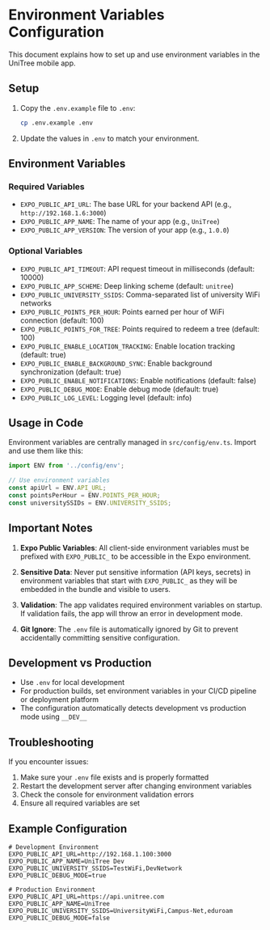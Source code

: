 # Environment Variables Configuration

This document explains how to set up and use environment variables in the UniTree mobile app.

## Setup

1. Copy the `.env.example` file to `.env`:
   ```bash
   cp .env.example .env
   ```

2. Update the values in `.env` to match your environment.

## Environment Variables

### Required Variables

- `EXPO_PUBLIC_API_URL`: The base URL for your backend API (e.g., `http://192.168.1.6:3000`)
- `EXPO_PUBLIC_APP_NAME`: The name of your app (e.g., `UniTree`)
- `EXPO_PUBLIC_APP_VERSION`: The version of your app (e.g., `1.0.0`)

### Optional Variables

- `EXPO_PUBLIC_API_TIMEOUT`: API request timeout in milliseconds (default: 10000)
- `EXPO_PUBLIC_APP_SCHEME`: Deep linking scheme (default: `unitree`)
- `EXPO_PUBLIC_UNIVERSITY_SSIDS`: Comma-separated list of university WiFi networks
- `EXPO_PUBLIC_POINTS_PER_HOUR`: Points earned per hour of WiFi connection (default: 100)
- `EXPO_PUBLIC_POINTS_FOR_TREE`: Points required to redeem a tree (default: 100)
- `EXPO_PUBLIC_ENABLE_LOCATION_TRACKING`: Enable location tracking (default: true)
- `EXPO_PUBLIC_ENABLE_BACKGROUND_SYNC`: Enable background synchronization (default: true)
- `EXPO_PUBLIC_ENABLE_NOTIFICATIONS`: Enable notifications (default: false)
- `EXPO_PUBLIC_DEBUG_MODE`: Enable debug mode (default: true)
- `EXPO_PUBLIC_LOG_LEVEL`: Logging level (default: info)

## Usage in Code

Environment variables are centrally managed in `src/config/env.ts`. Import and use them like this:

```typescript
import ENV from '../config/env';

// Use environment variables
const apiUrl = ENV.API_URL;
const pointsPerHour = ENV.POINTS_PER_HOUR;
const universitySSIDs = ENV.UNIVERSITY_SSIDS;
```

## Important Notes

1. **Expo Public Variables**: All client-side environment variables must be prefixed with `EXPO_PUBLIC_` to be accessible in the Expo environment.

2. **Sensitive Data**: Never put sensitive information (API keys, secrets) in environment variables that start with `EXPO_PUBLIC_` as they will be embedded in the bundle and visible to users.

3. **Validation**: The app validates required environment variables on startup. If validation fails, the app will throw an error in development mode.

4. **Git Ignore**: The `.env` file is automatically ignored by Git to prevent accidentally committing sensitive configuration.

## Development vs Production

- Use `.env` for local development
- For production builds, set environment variables in your CI/CD pipeline or deployment platform
- The configuration automatically detects development vs production mode using `__DEV__`

## Troubleshooting

If you encounter issues:

1. Make sure your `.env` file exists and is properly formatted
2. Restart the development server after changing environment variables
3. Check the console for environment validation errors
4. Ensure all required variables are set

## Example Configuration

```env
# Development Environment
EXPO_PUBLIC_API_URL=http://192.168.1.100:3000
EXPO_PUBLIC_APP_NAME=UniTree Dev
EXPO_PUBLIC_UNIVERSITY_SSIDS=TestWiFi,DevNetwork
EXPO_PUBLIC_DEBUG_MODE=true
```

```env
# Production Environment  
EXPO_PUBLIC_API_URL=https://api.unitree.com
EXPO_PUBLIC_APP_NAME=UniTree
EXPO_PUBLIC_UNIVERSITY_SSIDS=UniversityWiFi,Campus-Net,eduroam
EXPO_PUBLIC_DEBUG_MODE=false
``` 